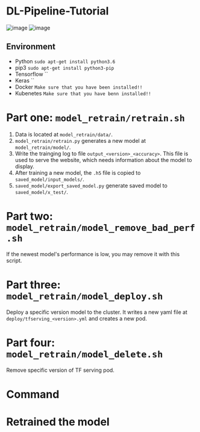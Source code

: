 # DL-Pipeline-Tutorial
![image](https://github.com/lsalab-member/DL-Pipeline-Tutorial/blob/main/system.png)
![image](https://github.com/lsalab-member/DL-Pipeline-Tutorial/blob/main/螢幕快照%202020-12-06%20下午11.01.56.png)

## <h2> Environment
- Python        `sudo apt-get install python3.6` 
- pip3          `sudo apt-get install python3-pip`
- Tensorflow    ``
- Keras         ``
- Docker        `Make sure that you have been installed!!`
- Kubenetes     `Make sure that you have benn installed!!`
# Part one: `model_retrain/retrain.sh`
1. Data is located at `model_retrain/data/`.
2. `model_retrain/retrain.py` generates a new model at `model_retrain/model/`.
3. Write the trainging log to file `output_<version>_<accuracy>`. This file is used to serve the website, which needs information about the model to display.
4. After training a new model, the `.h5` file is copied to `saved_model/input_models/`.
5. `saved_model/export_saved_model.py` generate saved model to `saved_model/x_test/`.

# Part two: `model_retrain/model_remove_bad_perf.sh`
If the newest model's performance is low, you may remove it with this script.

# Part three: `model_retrain/model_deploy.sh`
Deploy a specific version model to the cluster. It writes a new yaml file at `deploy/tfserving_<version>.yml` and creates a new pod.

# Part four: `model_retrain/model_delete.sh`
Remove specific version of TF serving pod.


# Command

# Retrained the model
